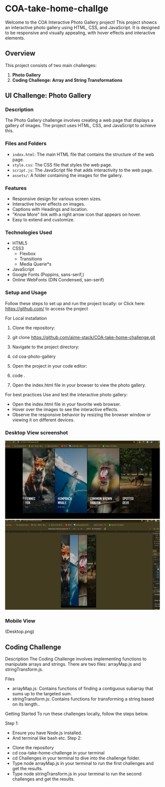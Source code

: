 # COA-take-home-challge
Welcome to the COA Interactive Photo Gallery project! This project showcs an interactive photo gallery using HTML, CSS, and JavaScript. It is designed to be responsive and visually appealing, with hover effects and interactive elements.

## Overview

This project consists of two main challenges:

1. **Photo Gallery**
2. **Coding Challenge: Array and String Transformations**

## UI Challenge: Photo Gallery

### Description

The Photo Gallery challenge involves creating a web page that displays a gallery of images. The project uses HTML, CSS, and JavaScript to achieve this.

### Files and Folders

- `index.html`: The main HTML file that contains the structure of the web page.
- `style.css`: The CSS file that styles the web page.
- `script.js`: The JavaScript file that adds interactivity to the web page.
- `assets/`: A folder containing the images for the gallery.
### Features ###
- Responsive design for various screen sizes.
- Interactive hover effects on images.
- Captions with Headings and location.
- "Know More" link with a right arrow icon that appears on hover.
- Easy to extend and customize.
### Technologies Used ###
- HTML5
- CSS3
    * Flexbox
    * Transitions
    * Media Querie*s
- JavaScript
- Google Fonts (Poppins, sans-serif,)
- Online WebFonts (DIN Condensed, san-serif)

### Setup and Usage
Follow these steps to set up and run the project locally:
 or Click here: https://github.com/ to access the project

For Local installation
1. Clone the repository:

2. git clone https://github.com/aime-stack/COA-take-home-challenge.git

3. Navigate to the project directory:

4. cd coa-photo-gallery

5. Open the project in your code editor:

6. code .

7. Open the index.html file in your browser to view the photo gallery.

For best practices 
Use and test the interactive photo gallery:

* Open the index.html file in your favorite web browser.
* Hover over the images to see the interactive effects.
* Observe the responsive behavior by resizing the browser window or viewing it on different devices.

### Desktop View screenshot
![Photo Gallery Screenshot](DesktopView.png)
![Photo Gallery Screenshot](MobileView.png)

### Mobile View
(Desktop.png)

## Coding Challenge
Description
The Coding Challenge involves implementing functions to manipulate arrays and strings. There are two files: arrayMap.js and stringTransform.js.

Files
- arrayMap.js: Contains functions of finding a contiguous subarray that sums up to the targeted sum.
- stringTransform.js: Contains functions for transforming a string based on its length..



Getting Started
To run these challenges locally, follow the steps below.

Step 1:
* Ensure you have Node.js installed.
* And terminal like bash etc.
Step 2:
- Clone the repository
- cd coa-take-home-challenge in your terminal
- cd Challenges in your terminal to dive into the challenge folder.
- Type node arrayMap.js in your terminal to run the first challenges and get the results.
- Type node stringTransform.js in your terminal to run the second challenges and get the results.



